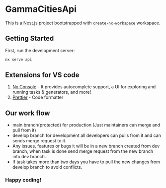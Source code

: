 # GammaCitiesApi

This is a [Nest.js](https://nestjs.com/) project bootstrapped with [`create-nx-workspace`](https://nx.dev/nx-api/nest) workspace.

## Getting Started

First, run the development server:

```bash
nx serve api
```

## Extensions for VS code

1. [Nx Console](https://nx.dev/nx-console) - It provides autocomplete support, a UI for exploring and running tasks & generators, and more!
2. [Prettier](https://marketplace.visualstudio.com/items?itemName=esbenp.prettier-vscode) - Code formatter

## Our work flow

- main branch(protected) for production (Just maintainers can merge and pull from it)
- develop branch for development all developers can pulls from it and can sends merge request to it.
- Any issues, features or bugs it will be in a new branch created from dev branch, when task is done send merge request from the new branch into dev branch.
- If task takes more than two days you have to pull the new changes from develop branch to avoid conflicts.

### Happy coding!

